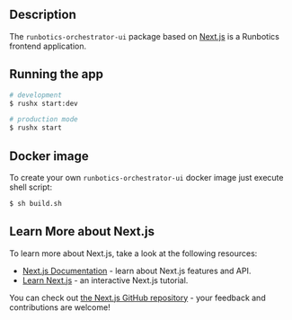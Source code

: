 ## Description

The `runbotics-orchestrator-ui` package based on [Next.js](https://nextjs.org/) is a Runbotics frontend application.

## Running the app

```bash
# development
$ rushx start:dev

# production mode
$ rushx start
```

## Docker image

To create your own `runbotics-orchestrator-ui` docker image just execute shell script:

```bash
$ sh build.sh
```

## Learn More about Next.js

To learn more about Next.js, take a look at the following resources:

- [Next.js Documentation](https://nextjs.org/docs) - learn about Next.js features and API.
- [Learn Next.js](https://nextjs.org/learn) - an interactive Next.js tutorial.

You can check out [the Next.js GitHub repository](https://github.com/vercel/next.js/) - your feedback and contributions are welcome!
